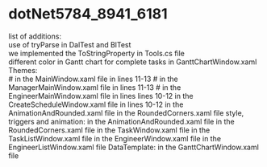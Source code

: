 # dotNet5784_8941_6181
list of additions:\
	use of tryParse in DalTest and BlTest\
	we implemented the ToStringProperty in Tools.cs file\
	different color in Gantt chart for complete tasks in GanttChartWindow.xaml\
	Themes:\
		# in the MainWindow.xaml file in lines 11-13 
		# in the ManagerMainWindow.xaml file in lines 11-13
		# in the EngineerMainWindow.xaml file in lines lines 10-12
		in the CreateScheduleWindow.xaml file in lines 10-12
		in the AnimationAndRounded.xaml file
		in the RoundedCorners.xaml file
	style, triggers and animation:
		in the AnimationAndRounded.xaml file
		in the RoundedCorners.xaml file
		in the TaskWindow.xaml file 
		in the TaskListWindow.xaml file
		in the EngineerWindow.xaml file
		in the EngineerListWindow.xaml file
	DataTemplate:
		in the GanttChartWindow.xaml file 


